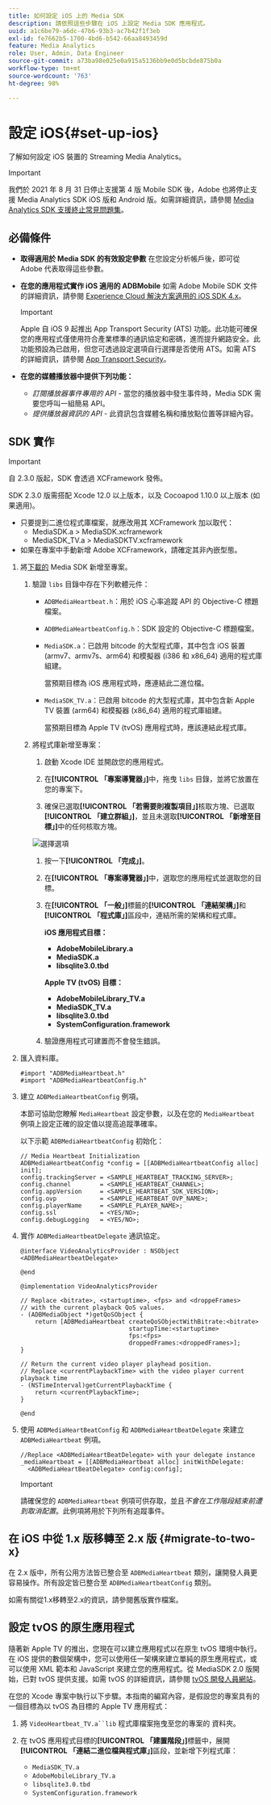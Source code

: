 ```yaml
---
title: 如何設定 iOS 上的 Media SDK
description: 請依照這些步驟在 iOS 上設定 Media SDK 應用程式。
uuid: a1c6be79-a6dc-47b6-93b3-ac7b42f1f3eb
exl-id: fe7662b5-1700-4bd6-b542-66aa8493459d
feature: Media Analytics
role: User, Admin, Data Engineer
source-git-commit: a73ba98e025e0a915a5136bb9e0d5bcbde875b0a
workflow-type: tm+mt
source-wordcount: '763'
ht-degree: 98%

---
```


# 設定 iOS{#set-up-ios}

了解如何設定 iOS 裝置的 Streaming Media Analytics。

>[!IMPORTANT]
>
>我們於 2021 年 8 月 31 日停止支援第 4 版 Mobile SDK 後，Adobe 也將停止支援 Media Analytics SDK iOS 版和 Android 版。如需詳細資訊，請參閱 [Media Analytics SDK 支援終止常見問題集](/help/additional-resources/end-of-support-faqs.md)。

## 必備條件

* **取得適用於 Media SDK 的有效設定參數**
在您設定分析帳戶後，即可從 Adobe 代表取得這些參數。
* **在您的應用程式實作 iOS 適用的 ADBMobile**
如需 Adobe Mobile SDK 文件的詳細資訊，請參閱 [Experience Cloud 解決方案適用的 iOS SDK 4.x](https://experienceleague.adobe.com/docs/mobile-services/ios/overview.html?lang=zh-Hant)。

   >[!IMPORTANT]
   >
   >Apple 自 iOS 9 起推出 App Transport Security (ATS) 功能。此功能可確保您的應用程式僅使用符合產業標準的通訊協定和密碼，進而提升網路安全。此功能預設為已啟用，但您可透過設定選項自行選擇是否使用 ATS。如需 ATS 的詳細資訊，請參閱 [App Transport Security](https://experienceleague.adobe.com/docs/mobile-services/ios/config-ios/app-transport-security.html?lang=zh-Hant)。

* **在您的媒體播放器中提供下列功能：**

   * _訂閱播放器事件專用的 API_ - 當您的播放器中發生事件時，Media SDK 需要您呼叫一組簡易 API。
   * _提供播放器資訊的 API_ - 此資訊包含媒體名稱和播放點位置等詳細內容。

## SDK 實作

>[!IMPORTANT]
>
>自 2.3.0 版起，SDK 會透過 XCFramework 發佈。
>
>SDK 2.3.0 版需搭配 Xcode 12.0 以上版本，以及 Cocoapod 1.10.0 以上版本 (如果適用)。

* 只要提到二進位程式庫檔案，就應改用其 XCFramework 加以取代：
   * MediaSDK.a > MediaSDK.xcframework
   * MediaSDK_TV.a > MediaSDKTV.xcframework
* 如果在專案中手動新增 Adobe XCFramework，請確定其非內嵌型態。

1. 將[下載的](/help/getting-started/download-sdks.md) Media SDK 新增至專案。

   1. 驗證 `libs` 目錄中存在下列軟體元件：

      * `ADBMediaHeartbeat.h`：用於 iOS 心率追蹤 API 的 Objective-C 標題檔案。
      * `ADBMediaHeartbeatConfig.h`：SDK 設定的 Objective-C 標題檔案。
      * `MediaSDK.a`：已啟用 bitcode 的大型程式庫，其中包含 iOS 裝置 (armv7、armv7s、arm64) 和模擬器 (i386 和 x86_64) 適用的程式庫組建。

         當預期目標為 iOS 應用程式時，應連結此二進位檔。

      * `MediaSDK_TV.a`：已啟用 bitcode 的大型程式庫，其中包含新 Apple TV 裝置 (arm64) 和模擬器 (x86_64) 適用的程式庫組建。

         當預期目標為 Apple TV (tvOS) 應用程式時，應該連結此程式庫。
   1. 將程式庫新增至專案：

      1. 啟動 Xcode IDE 並開啟您的應用程式。
      1. 在&#x200B;**[!UICONTROL 「專案導覽器」]**&#x200B;中，拖曳 `libs` 目錄，並將它放置在您的專案下。

      1. 確保已選取&#x200B;**[!UICONTROL 「若需要則複製項目」]**&#x200B;核取方塊、已選取&#x200B;**[!UICONTROL 「建立群組」]**，並且未選取&#x200B;**[!UICONTROL 「新增至目標」]**&#x200B;中的任何核取方塊。

      ![選擇選項](assets/choose-options_ios.png)

      1. 按一下&#x200B;**[!UICONTROL 「完成」]**。
      1. 在&#x200B;**[!UICONTROL 「專案導覽器」]**&#x200B;中，選取您的應用程式並選取您的目標。
      1. 在&#x200B;**[!UICONTROL 「一般」]**&#x200B;標籤的&#x200B;**[!UICONTROL 「連結架構」]**&#x200B;和&#x200B;**[!UICONTROL 「程式庫」]**&#x200B;區段中，連結所需的架構和程式庫。

         **iOS 應用程式目標：**

         * **AdobeMobileLibrary.a**
         * **MediaSDK.a**
         * **libsqlite3.0.tbd**

         **Apple TV (tvOS) 目標：**

         * **AdobeMobileLibrary_TV.a**
         * **MediaSDK_TV.a**
         * **libsqlite3.0.tbd**
         * **SystemConfiguration.framework**
      1. 驗證應用程式可建置而不會發生錯誤。





1. 匯入資料庫。

   ```
   #import "ADBMediaHeartbeat.h"
   #import "ADBMediaHeartbeatConfig.h"
   ```

1. 建立 `ADBMediaHeartbeatConfig` 例項。

   本節可協助您瞭解 `MediaHeartbeat` 設定參數，以及在您的 `MediaHeartbeat` 例項上設定正確的設定值以提高追蹤準確率。

   以下示範 `ADBMediaHeartbeatConfig` 初始化：

   ```
   // Media Heartbeat Initialization
   ADBMediaHeartbeatConfig *config = [[ADBMediaHeartbeatConfig alloc] init];
   config.trackingServer = <SAMPLE_HEARTBEAT_TRACKING_SERVER>;
   config.channel        = <SAMPLE_HEARTBEAT_CHANNEL>;
   config.appVersion     = <SAMPLE_HEARTBEAT_SDK_VERSION>;
   config.ovp            = <SAMPLE_HEARTBEAT_OVP_NAME>;
   config.playerName     = <SAMPLE_PLAYER_NAME>;
   config.ssl            = <YES/NO>;
   config.debugLogging   = <YES/NO>;
   ```

1. 實作 `ADBMediaHeartbeatDelegate` 通訊協定。

   ```
   @interface VideoAnalyticsProvider : NSObject <ADBMediaHeartbeatDelegate>
   
   @end
   
   @implementation VideoAnalyticsProvider
   
   // Replace <bitrate>, <startuptime>, <fps> and <droppeFrames>  
   // with the current playback QoS values.
   - (ADBMediaObject *)getQoSObject {
       return [ADBMediaHeartbeat createQoSObjectWithBitrate:<bitrate>  
                                 startupTime:<startuptime>   
                                 fps:<fps>  
                                 droppedFrames:<droppedFrames>];
   }
   
   // Return the current video player playhead position.
   // Replace <currentPlaybackTime> with the video player current playback time
   - (NSTimeInterval)getCurrentPlaybackTime {
       return <currentPlaybackTime>;
   }
   
   @end
   ```

1. 使用 `ADBMediaHeartBeatConfig` 和 `ADBMediaHeartBeatDelegate` 來建立 `ADBMediaHeartbeat` 例項。

   ```
   //Replace <ADBMediaHeartBeatDelegate> with your delegate instance
   _mediaHeartbeat = [[ADBMediaHeartbeat alloc] initWithDelegate:
     <ADBMediaHeartBeatDelegate> config:config];
   ```

   >[!IMPORTANT]
   >
   >請確保您的 `ADBMediaHeartbeat` 例項可供存取，並且&#x200B;*不會在工作階段結束前遭到取消配置*。此例項將用於下列所有追蹤事件。

## 在 iOS 中從 1.x 版移轉至 2.x 版 {#migrate-to-two-x}

在 2.x 版中，所有公用方法皆已整合至 `ADBMediaHeartbeat` 類別，讓開發人員更容易操作。所有設定皆已整合至 `ADBMediaHeartbeatConfig` 類別。

如需有關從1.x移轉至2.x的資訊，請參閱舊版實作檔案。

## 設定 tvOS 的原生應用程式

隨著新 Apple TV 的推出，您現在可以建立應用程式以在原生 tvOS 環境中執行。在 iOS 提供的數個架構中，您可以使用任一架構來建立單純的原生應用程式，或可以使用 XML 範本和 JavaScript 來建立您的應用程式。從 MediaSDK 2.0 版開始，已對 tvOS 提供支援。如需 tvOS 的詳細資訊，請參閱 [tvOS 開發人員網站](https://developer.apple.com/tvos/)。

在您的 Xcode 專案中執行以下步驟。本指南的編寫內容，是假設您的專案具有的一個目標為以 tvOS 為目標的 Apple TV 應用程式：

1. 將 `VideoHeartbeat_TV.a``lib` 程式庫檔案拖曳至您的專案的 資料夾。

1. 在 tvOS 應用程式目標的&#x200B;**[!UICONTROL 「建置階段」]**&#x200B;標籤中，展開&#x200B;**[!UICONTROL 「連結二進位檔與程式庫」]**&#x200B;區段，並新增下列程式庫：

   * `MediaSDK_TV.a`
   * `AdobeMobileLibrary_TV.a`
   * `libsqlite3.0.tbd`
   * `SystemConfiguration.framework`
